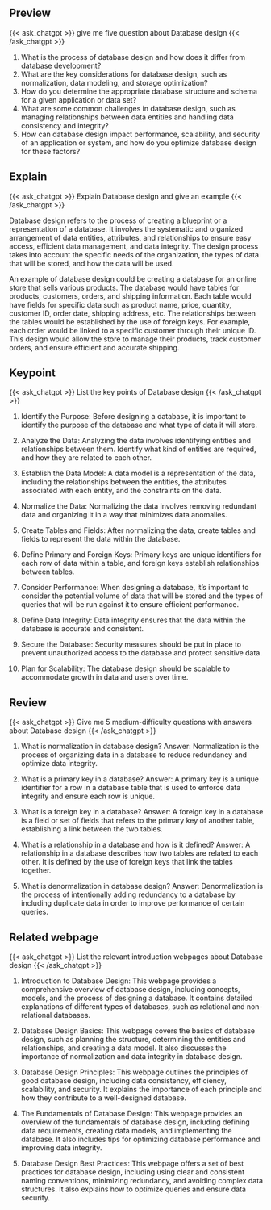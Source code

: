 ## Preview
{{< ask_chatgpt >}}
give me five question about Database design
{{< /ask_chatgpt >}}



1. What is the process of database design and how does it differ from database development? 
2. What are the key considerations for database design, such as normalization, data modeling, and storage optimization? 
3. How do you determine the appropriate database structure and schema for a given application or data set? 
4. What are some common challenges in database design, such as managing relationships between data entities and handling data consistency and integrity? 
5. How can database design impact performance, scalability, and security of an application or system, and how do you optimize database design for these factors?   

## Explain
{{< ask_chatgpt >}}
Explain Database design and give an example
{{< /ask_chatgpt >}}



Database design refers to the process of creating a blueprint or a representation of a database. It involves the systematic and organized arrangement of data entities, attributes, and relationships to ensure easy access, efficient data management, and data integrity. The design process takes into account the specific needs of the organization, the types of data that will be stored, and how the data will be used.

An example of database design could be creating a database for an online store that sells various products. The database would have tables for products, customers, orders, and shipping information. Each table would have fields for specific data such as product name, price, quantity, customer ID, order date, shipping address, etc. The relationships between the tables would be established by the use of foreign keys. For example, each order would be linked to a specific customer through their unique ID. This design would allow the store to manage their products, track customer orders, and ensure efficient and accurate shipping.   

## Keypoint
{{< ask_chatgpt >}}
List the key points of Database design
{{< /ask_chatgpt >}}



1. Identify the Purpose: Before designing a database, it is important to identify the purpose of the database and what type of data it will store.

2. Analyze the Data: Analyzing the data involves identifying entities and relationships between them. Identify what kind of entities are required, and how they are related to each other.

3. Establish the Data Model: A data model is a representation of the data, including the relationships between the entities, the attributes associated with each entity, and the constraints on the data.

4. Normalize the Data: Normalizing the data involves removing redundant data and organizing it in a way that minimizes data anomalies.

5. Create Tables and Fields: After normalizing the data, create tables and fields to represent the data within the database.

6. Define Primary and Foreign Keys: Primary keys are unique identifiers for each row of data within a table, and foreign keys establish relationships between tables.

7. Consider Performance: When designing a database, it’s important to consider the potential volume of data that will be stored and the types of queries that will be run against it to ensure efficient performance.

8. Define Data Integrity: Data integrity ensures that the data within the database is accurate and consistent.

9. Secure the Database: Security measures should be put in place to prevent unauthorized access to the database and protect sensitive data.

10. Plan for Scalability: The database design should be scalable to accommodate growth in data and users over time.   

## Review
{{< ask_chatgpt >}}
Give me 5 medium-difficulty questions with answers about Database design
{{< /ask_chatgpt >}}



1. What is normalization in database design?
Answer: Normalization is the process of organizing data in a database to reduce redundancy and optimize data integrity.

2. What is a primary key in a database?
Answer: A primary key is a unique identifier for a row in a database table that is used to enforce data integrity and ensure each row is unique.

3. What is a foreign key in a database?
Answer: A foreign key in a database is a field or set of fields that refers to the primary key of another table, establishing a link between the two tables.

4. What is a relationship in a database and how is it defined?
Answer: A relationship in a database describes how two tables are related to each other. It is defined by the use of foreign keys that link the tables together.

5. What is denormalization in database design?
Answer: Denormalization is the process of intentionally adding redundancy to a database by including duplicate data in order to improve performance of certain queries.   

## Related webpage
{{< ask_chatgpt >}}
List the relevant introduction webpages about Database design
{{< /ask_chatgpt >}}



1. Introduction to Database Design: This webpage provides a comprehensive overview of database design, including concepts, models, and the process of designing a database. It contains detailed explanations of different types of databases, such as relational and non-relational databases.

2. Database Design Basics: This webpage covers the basics of database design, such as planning the structure, determining the entities and relationships, and creating a data model. It also discusses the importance of normalization and data integrity in database design.

3. Database Design Principles: This webpage outlines the principles of good database design, including data consistency, efficiency, scalability, and security. It explains the importance of each principle and how they contribute to a well-designed database.

4. The Fundamentals of Database Design: This webpage provides an overview of the fundamentals of database design, including defining data requirements, creating data models, and implementing the database. It also includes tips for optimizing database performance and improving data integrity.

5. Database Design Best Practices: This webpage offers a set of best practices for database design, including using clear and consistent naming conventions, minimizing redundancy, and avoiding complex data structures. It also explains how to optimize queries and ensure data security.   

